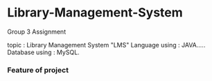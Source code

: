 # Library-Management-System

Group 3 Assignment

topic : Library Management System "LMS"
Language using : JAVA.....
Database using : MySQL.



<h3> Feature of project</h3>